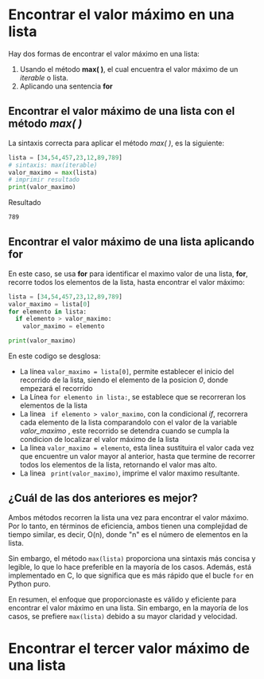# Encontrar el valor máximo en una lista
Hay dos formas de encontrar el valor máximo en una lista:
1. Usando el método **max( )**, el cual encuentra el valor máximo de un *iterable* o lista.
2. Aplicando una sentencia **for**

## Encontrar el valor máximo de una lista con el método *max( )*
La sintaxis correcta para aplicar el método *max( )*, es la siguiente:
```python
lista = [34,54,457,23,12,89,789]
# sintaxis: max(iterable)
valor_maximo = max(lista)
# imprimir resultado
print(valor_maximo)
```
Resultado
```bash
789
```

## Encontrar el valor máximo de una lista aplicando **for**
En este caso, se usa **for** para identificar el maximo valor de una lista, **for**, recorre todos los elementos de la lista, hasta encontrar el valor máximo:
```python
lista = [34,54,457,23,12,89,789]
valor_maximo = lista[0]
for elemento in lista:
  if elemento > valor_maximo:
    valor_maximo = elemento

print(valor_maximo)
```
En este codigo se desglosa:
- La línea ```valor_maximo = lista[0]```, permite establecer el inicio del recorrido de la lista, siendo el elemento de la posicion *0*, donde empezará el recorrido
- La Línea ```for elemento in lista:```, se establece que se recorreran los elementos de la lista
- La linea ``` if elemento > valor_maximo```, con la condicional *if*, recorrera cada elemento de la lista comparandolo con el valor de la variable *valor_maximo* , este recorrido se detendra cuando se cumpla la condicion de localizar el valor máximo de la lista
- La linea ```valor_maximo = elemento```, esta linea sustituira el valor cada vez que encuentre un valor mayor al anterior, hasta que termine de recorrer todos los elementos de la lista, retornando el valor mas alto.
- La linea ``` print(valor_maximo)```, imprime el valor maximo resultante.

## ¿Cuál de las dos anteriores es mejor?
Ambos métodos recorren la lista una vez para encontrar el valor máximo. Por lo tanto, en términos de eficiencia, ambos tienen una complejidad de tiempo similar, es decir, O(n), donde "n" es el número de elementos en la lista.

Sin embargo, el método `max(lista)` proporciona una sintaxis más concisa y legible, lo que lo hace preferible en la mayoría de los casos. Además, está implementado en C, lo que significa que es más rápido que el bucle `for` en Python puro.

En resumen, el enfoque que proporcionaste es válido y eficiente para encontrar el valor máximo en una lista. Sin embargo, en la mayoría de los casos, se prefiere `max(lista)` debido a su mayor claridad y velocidad.


# Encontrar el tercer valor máximo de una lista
